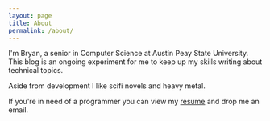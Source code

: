 ```yaml
---
layout: page
title: About
permalink: /about/
---
```

I'm Bryan, a senior in Computer Science at Austin Peay State University. This blog is an ongoing experiment for me to keep up my skills writing about technical topics.

Aside from development I like scifi novels and heavy metal.

If you're in need of a programmer you can view my [resume](/assets/resume.pdf) and drop me an email.
